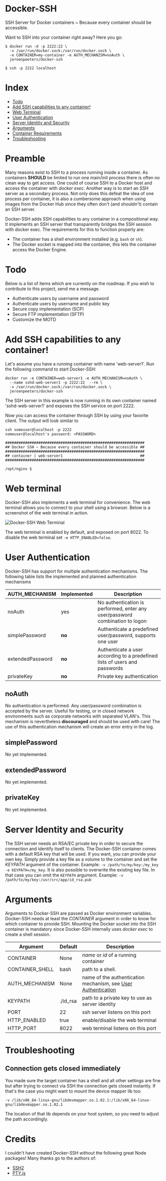 # Docker-SSH
SSH Server for Docker containers  ~ Because every container should be accessible.

Want to SSH into your container right away? Here you go:

    $ docker run -d -p 2222:22 \
      -v /var/run/docker.sock:/var/run/docker.sock \
      -e CONTAINER=my-container -e AUTH_MECHANISM=noAuth \
      jeroenpeeters/docker-ssh

    $ ssh -p 2222 localhost

# Index

- [Todo](#todo)
- [Add SSH capabilities to any container!](#add-ssh-capabilities-to-any-container)
- [Web Terminal](#web-terminal)
- [User Authentication](#user-authentication)
- [Server Identity and Security](#server-identity-and-security)
- [Arguments](#arguments)
- [Container Requirements](#container-requirements)
- [Troubleshooting](#troubleshooting)

# Preamble
Many reasons exist to SSH to a process running inside a container. As containers **SHOULD** be limited to run
one main/init process there is often no clean way to get access. One could of course SSH to a Docker host and
access the container with *docker exec*. Another way is to start an SSH server as a secondary process. Not only does
this defeat the idea of one process per container, it is also a cumbersome approach when using images from the Docker Hub since they often don't (and shouldn't) contain an SSH server.

Docker-SSH adds SSH capabilities to any container in a compositional way. It implements an SSH server that transparently
bridges the SSH session with docker exec. The requirements for this to function properly are:

- The container has a shell environment installed (e.g. `bash` or `sh`).
- The Docker socket is mapped into the container, this lets the container access the Docker Engine.

# Todo
Below is a list of items which are currently on the roadmap. If you wish to contribute
to this project, send me a message.
- Authenticate users by username and password
- Authenticate users by username and public key
- Secure copy implementation (SCP)
- Secure FTP implementation (SFTP)
- Customize the MOTD

# Add SSH capabilities to any container!
Let's assume you have a running container with name 'web-server1'. Run the following command to start Docker-SSH:

    docker run -e CONTAINER=web-server1 -e AUTH_MECHANISM=noAuth \
      --name sshd-web-server1 -p 2222:22  --rm \
      -v /var/run/docker.sock:/var/run/docker.sock \
      jeroenpeeters/docker-ssh

The SSH server in this example is now running in its own container named 'sshd-web-server1' and exposes the SSH
service on port 2222.

Now you can access the container through SSH by using your favorite client. The output will look similar to

    ssh someuser@localhost -p 2222
    someuser@localhost's password: <PASSWORD>

    ###############################################################
    ## Docker SSH ~ Because every container should be accessible ##
    ###############################################################
    ## container | web-server1                                   ##
    ###############################################################

    /opt/nginx $

# Web terminal

Docker-SSH also implements a web terminal for convenience. The web terminal allows you to connect to your shell using a browser. Below is a screenshot of the web terminal in action.

![Docker-SSH Web Terminal](https://raw.githubusercontent.com/jeroenpeeters/docker-ssh/master/docker-web-terminal.png)

The web terminal is enabled by default, and exposed on port 8022. To disable the web terminal set `-e HTTP_ENABLED=false`.

# User Authentication
Docker-SSH has support for multiple authentication mechanisms. The following
table lists the implemented and planned authentication mechanisms

AUTH_MECHANISM    | Implemented | Description
------------------|-------------|--------------
noAuth            | yes         | No authentication is performed, enter any user/password combination to logon
simplePassword    | **no**      | Authenticate a predefined user/password, supports one user
extendedPassword  | **no**      | Authenticate a user according to a predefined lists of users and passwords
privateKey        | **no**      | Private key authentication

## noAuth
No authentication is performed. Any user/password combination is accepted by the server.
Useful for testing, or in closed network environments such as corporate networks with separated VLAN's.
This mechanism is nevertheless **discouraged** and should be used with care! The use of this
authentication mechanism will create an error entry in the log.

## simplePassword
No yet implemented.

## extendedPassword
No yet implemented.

## privateKey
No yet implemented.

# Server Identity and Security
The SSH server needs an RSA/EC private key in order to secure the connection and identify itself to clients.
The Docker-SSH container comes with a default RSA key that will be used. If you want, you can provide your own
key. Simply provide a key file as a volume to the container and set the *KEYPATH* argument of the container.
Example: `-v /path/to/my/key:/my_key -e KEYPATH=/my_key`. It is also possible to overwrite the existing key file.
In that case you can omit the `KEYPATH` argument. Example: `-v /path/to/my/key:/usr/src/app/id_rsa.pub`

# Arguments
Arguments to Docker-SSH are passed as Docker environment variables. Docker-SSH needs at least the *CONTAINER*
argument in order to know for which container to provide SSH. Mounting the Docker socket into the SSH container is mandatory since Docker-SSH internally uses *docker exec* to create a shell session.

Argument       | Default  | Description
---------------|----------|------------------------------------------------------
CONTAINER      | None     | *name* or *id* of a running container
CONTAINER_SHELL| bash     | path to a shell.
AUTH_MECHANISM | None     | name of the authentication mechanism, see [User Authentication](#user-authentication)
KEYPATH        | ./id_rsa | path to a private key to use as server identity
PORT           | 22       | ssh server listens on this port
HTTP_ENABLED   | true     | enable/disable the web terminal
HTTP_PORT      | 8022     | web terminal listens on this port

# Troubleshooting

## Connection gets closed immediately 

You made sure the target container has a shell and all other settings are fine but after trying to connect via SSH the connection gets closed instantly. If that's the case you might want to mount the device mapper lib too:

`-v /lib/x86_64-linux-gnu/libdevmapper.so.1.02.1:/lib/x86_64-linux-gnu/libdevmapper.so.1.02.1`

The location of that lib depends on your host system, so you need to adjust the path accordingly.

# Credits
I couldn't have created Docker-SSH without the following great Node packages! Many thanks go to the authors of:

- [SSH2](https://github.com/mscdex/ssh2)
- [PTY.js](https://github.com/chjj/pty.js)
